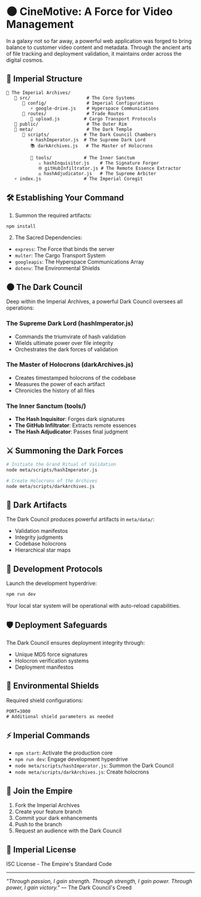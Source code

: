 # 🌑 CineMotive: A Force for Video Management

In a galaxy not so far away, a powerful web application was forged to bring balance to customer video content and metadata. Through the ancient arts of file tracking and deployment validation, it maintains order across the digital cosmos.

## 🚀 Imperial Structure
```
📁 The Imperial Archives/
   📁 src/                     # The Core Systems
      📁 config/               # Imperial Configurations
         ⚡ google-drive.js    # Hyperspace Communications
      📁 routes/               # Trade Routes
         🔌 upload.js         # Cargo Transport Protocols
   📁 public/                  # The Outer Rim
   📁 meta/                    # The Dark Temple
      📁 scripts/             # The Dark Council Chambers
         ⚜️ hashImperator.js  # The Supreme Dark Lord
         📚 darkArchives.js   # The Master of Holocrons
         
         📁 tools/            # The Inner Sanctum
            ⚔️ hashInquisitor.js    # The Signature Forger
            🌐 gitHubInfiltrator.js # The Remote Essence Extractor
            ⚖️ hashAdjudicator.js   # The Supreme Arbiter
   ⚡ index.js                # The Imperial Coregit 
```

## 🛠️ Establishing Your Command

1. Summon the required artifacts:
```bash
npm install
```

2. The Sacred Dependencies:
- `express`: The Force that binds the server
- `multer`: The Cargo Transport System
- `googleapis`: The Hyperspace Communications Array
- `dotenv`: The Environmental Shields

## 🌑 The Dark Council

Deep within the Imperial Archives, a powerful Dark Council oversees all operations:

### The Supreme Dark Lord (hashImperator.js)
- Commands the triumvirate of hash validation
- Wields ultimate power over file integrity
- Orchestrates the dark forces of validation

### The Master of Holocrons (darkArchives.js)
- Creates timestamped holocrons of the codebase
- Measures the power of each artifact
- Chronicles the history of all files

### The Inner Sanctum (tools/)
- **The Hash Inquisitor**: Forges dark signatures
- **The GitHub Infiltrator**: Extracts remote essences
- **The Hash Adjudicator**: Passes final judgment

## ⚔️ Summoning the Dark Forces

```bash
# Initiate the Grand Ritual of Validation
node meta/scripts/hashImperator.js

# Create Holocrons of the Archives
node meta/scripts/darkArchives.js
```

## 📜 Dark Artifacts

The Dark Council produces powerful artifacts in `meta/data/`:
- Validation manifestos
- Integrity judgments
- Codebase holocrons
- Hierarchical star maps

## 🚀 Development Protocols

Launch the development hyperdrive:
```bash
npm run dev
```

Your local star system will be operational with auto-reload capabilities.

## 🛡️ Deployment Safeguards

The Dark Council ensures deployment integrity through:
- Unique MD5 force signatures
- Holocron verification systems
- Deployment manifestos

## 🔮 Environmental Shields

Required shield configurations:
```env
PORT=3000
# Additional shield parameters as needed
```

## ⚡ Imperial Commands

- `npm start`: Activate the production core
- `npm run dev`: Engage development hyperdrive
- `node meta/scripts/hashImperator.js`: Summon the Dark Council
- `node meta/scripts/darkArchives.js`: Create holocrons

## 🤝 Join the Empire

1. Fork the Imperial Archives
2. Create your feature branch
3. Commit your dark enhancements
4. Push to the branch
5. Request an audience with the Dark Council

## 📄 Imperial License

ISC License - The Empire's Standard Code

---

*"Through passion, I gain strength. Through strength, I gain power. Through power, I gain victory."*
— The Dark Council's Creed
